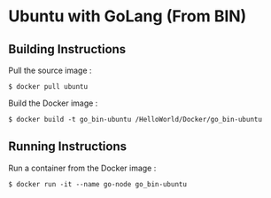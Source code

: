 # Ubuntu with GoLang (From BIN)

Building Instructions
-
Pull the source image :
<pre><code>$ docker pull ubuntu</code></pre>

Build the Docker image :
<pre><code>$ docker build -t go_bin-ubuntu /HelloWorld/Docker/go_bin-ubuntu</code></pre>

Running Instructions
-
Run a container from the Docker image :
<pre><code>$ docker run -it --name go-node go_bin-ubuntu</code></pre>
